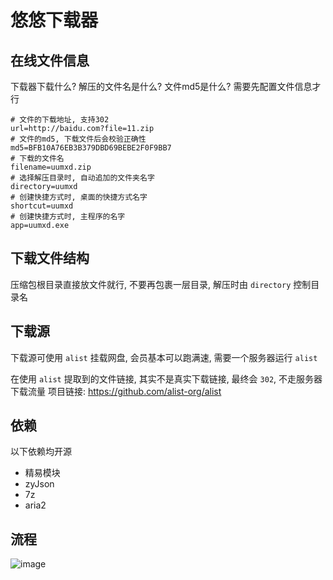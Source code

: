 # 悠悠下载器
## 在线文件信息
下载器下载什么? 解压的文件名是什么? 文件md5是什么? 需要先配置文件信息才行
```properties
# 文件的下载地址, 支持302
url=http://baidu.com?file=11.zip
# 文件的md5, 下载文件后会校验正确性
md5=BFB10A76EB3B379DBD69BEBE2F0F9BB7
# 下载的文件名
filename=uumxd.zip
# 选择解压目录时, 自动追加的文件夹名字
directory=uumxd
# 创建快捷方式时, 桌面的快捷方式名字
shortcut=uumxd
# 创建快捷方式时, 主程序的名字
app=uumxd.exe
```

## 下载文件结构
压缩包根目录直接放文件就行, 不要再包裹一层目录, 解压时由 `directory` 控制目录名

## 下载源
下载源可使用 `alist` 挂载网盘, 会员基本可以跑满速, 需要一个服务器运行 `alist`

在使用 `alist` 提取到的文件链接, 其实不是真实下载链接, 最终会 `302`, 不走服务器下载流量
项目链接: https://github.com/alist-org/alist

## 依赖
以下依赖均开源
- 精易模块
- zyJson
- 7z
- aria2

## 流程
![image](https://github.com/user-attachments/assets/b749ba34-b24a-4db8-8d67-5267e9d0d7ad)



